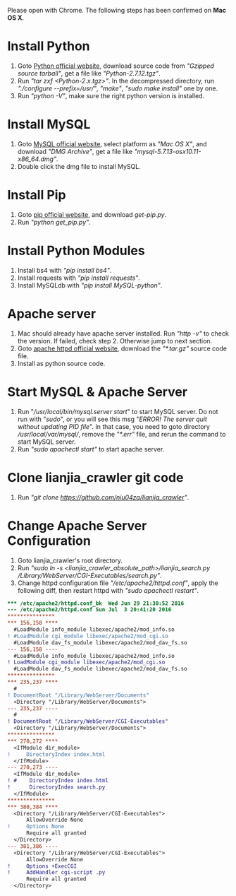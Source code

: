 Please open with Chrome. The following steps has been confirmed on **Mac OS X**.

# Install Python
1. Goto [Python official website](https://www.python.org/downloads/release), download source code from *"Gzipped source tarball"*, get a file like *"Python-2.7.12.tgz"*.
2. Run *"tar zxf \<Python-2.x.tgz\>"*. In the decompressed directory, run *"./configure --prefix=/usr/"*, *"make"*, *"sudo make install"* one by one.
3. Run *"python -V"*, make sure the right python version is installed.

# Install MySQL
1. Goto [MySQL official website](http://dev.mysql.com/downloads/mysql/), select platform as *"Mac OS X"*, and download *"DMG Archive"*, get a file like *"mysql-5.7.13-osx10.11-x86_64.dmg"*.
2. Double click the dmg file to install MySQL.

# Install Pip
1. Goto [pip official website](https://pip.pypa.io/en/stable/installing/), and download *get-pip.py*.
2. Run *"python get_pip.py"*.

# Install Python Modules
1. Install bs4 with *"pip install bs4"*.
2. Install requests with *"pip install requests"*.
3. Install MySQLdb with *"pip install MySQL-python"*.

# Apache server
1. Mac should already have apache server installed. Run *"http -v"* to check the version. If failed, check step 2. Otherwise jump to next section.
2. Goto [apache httpd official website](https://httpd.apache.org/download.cgi#apache24), download the _"*.tar.gz"_ source code file.
3. Install as python source code.

# Start MySQL & Apache Server
1. Run "*/usr/local/bin/mysql.server start*" to start MySQL server. Do not run with "*sudo*", or you will see this msg "*ERROR! The server quit without updating PID file*". In that case, you need to goto directory */usr/local/var/mysql/*, remove the _"*.err"_ file, and rerun the command to start MySQL server.
2. Run *"sudo apachectl start"* to start apache server.

# Clone lianjia_crawler git code
1. Run *"git clone https://github.com/nju04zq/lianjia_crawler"*.

# Change Apache Server Configuration
1. Goto lianjia_crawler's root directory.
2. Run *"sudo ln -s \<lianjia\_crawler\_absolute\_path\>/lianjia_search.py /Library/WebServer/CGI-Executables/search.py"*.
3. Change httpd configuration file *"/etc/apache2/httpd.conf"*, apply the following diff, then restart httpd with *"sudo apachectl restart"*.

```diff
*** /etc/apache2/httpd.conf_bk	Wed Jun 29 21:30:52 2016
--- /etc/apache2/httpd.conf	Sun Jul  3 20:41:20 2016
***************
*** 156,158 ****
  #LoadModule info_module libexec/apache2/mod_info.so
! #LoadModule cgi_module libexec/apache2/mod_cgi.so
  #LoadModule dav_fs_module libexec/apache2/mod_dav_fs.so
--- 156,158 ----
  #LoadModule info_module libexec/apache2/mod_info.so
! LoadModule cgi_module libexec/apache2/mod_cgi.so
  #LoadModule dav_fs_module libexec/apache2/mod_dav_fs.so
***************
*** 235,237 ****
  #
! DocumentRoot "/Library/WebServer/Documents"
  <Directory "/Library/WebServer/Documents">
--- 235,237 ----
  #
! DocumentRoot "/Library/WebServer/CGI-Executables"
  <Directory "/Library/WebServer/Documents">
***************
*** 270,272 ****
  <IfModule dir_module>
!     DirectoryIndex index.html
  </IfModule>
--- 270,273 ----
  <IfModule dir_module>
! #    DirectoryIndex index.html
!      DirectoryIndex search.py
  </IfModule>
***************
*** 380,384 ****
  <Directory "/Library/WebServer/CGI-Executables">
      AllowOverride None
!     Options None
      Require all granted
  </Directory>
--- 381,386 ----
  <Directory "/Library/WebServer/CGI-Executables">
      AllowOverride None
!     Options +ExecCGI
!     AddHandler cgi-script .py
      Require all granted
  </Directory>
```

